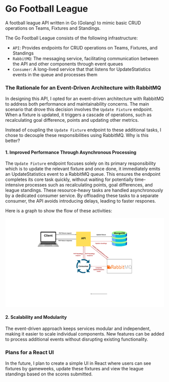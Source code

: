 # Go Football League

A football league API written in Go (Golang) to mimic basic CRUD operations on Teams, Fixtures and Standings.

The Go Football League consists of the following infrastructure:

- `API`: Provides endpoints for CRUD operations on Teams, Fixtures, and Standings
- `RabbitMQ`: The messaging service, facilitating communication between the API and other components through event queues
- `Consumer`: A long-lived service that that listens for UpdateStatistics events in the queue and processes them

### The Rationale for an Event-Driven Architecture with RabbitMQ

In designing this API, I opted for an event-driven architecture with RabbitMQ to address both performance and maintainability concerns. The main scenario that drove this decision involves the `Update Fixture` endpoint. When a fixture is updated, it triggers a cascade of operations, such as recalculating goal difference, points and updating other metrics.

Instead of coupling the `Update Fixture` endpoint to these additional tasks, I chose to decouple these responsibilities using RabbitMQ. Why is this better?

#### 1. Improved Performance Through Asynchronous Processing

The `Update Fixture` endpoint focuses solely on its primary responsibility which is to update the relevant fixture and once done, it immediately emits an UpdateStatistics event to a RabbitMQ queue. This ensures the endpoint completes its core task quickly, without waiting for potentially time-intensive processes such as recalculating points, goal differences, and league standings. These resource-heavy tasks are handled asynchronously by a dedicated consumer service. By offloading these tasks to a separate consumer, the API avoids introducing delays, leading to faster respones.

Here is a graph to show the flow of these activities:

![Update Fixture Flow](assets/architecture.svg)

#### 2. Scalability and Modularity

The event-driven approach keeps services modular and independent, making it easier to scale individual components. New features can be added to process additional events without disrupting existing functionality.

### Plans for a React UI

In the future, I plan to create a simple UI in React where users can see fixtures by gameweeks, update these fixtures and view the league standings based on the scores submitted.

